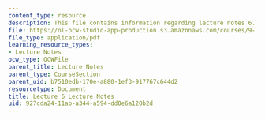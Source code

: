 ```yaml
---
content_type: resource
description: This file contains information regarding lecture notes 6.
file: https://ol-ocw-studio-app-production.s3.amazonaws.com/courses/9-70-social-psychology-spring-2013/927cda2411aba344a594dd0e6a120b2d_MIT9_70S13_Lect6.pdf
file_type: application/pdf
learning_resource_types:
- Lecture Notes
ocw_type: OCWFile
parent_title: Lecture Notes
parent_type: CourseSection
parent_uid: b7510edb-170e-a880-1ef3-917767c644d2
resourcetype: Document
title: Lecture 6 Lecture Notes
uid: 927cda24-11ab-a344-a594-dd0e6a120b2d
---
```

